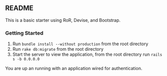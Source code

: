 ## README

This is a basic starter using RoR, Devise, and Bootstrap.

### Getting Started
1. Run `bundle install --without production` from the root directory
2. Run `rake db:migrate` from the root directory
3. Start the server to view the application, from the root directory run `rails s -b 0.0.0.0` 

You are up an running with an application wired for authentication.
